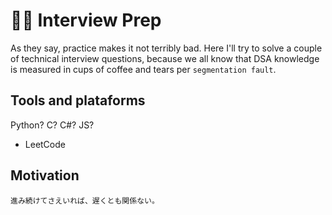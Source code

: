 # 👨‍💻 Interview Prep 
As they say, practice makes it not terribly bad. Here I'll try to solve a couple of technical interview questions, because we all know that DSA knowledge is measured in cups of coffee and tears per ```segmentation fault```.

## Tools and plataforms
Python? C? C#? JS?
* LeetCode

## Motivation
```
進み続けてさえいれば、遅くとも関係ない。
```
